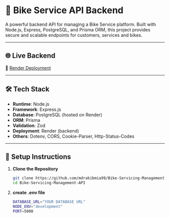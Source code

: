 # 🚀 Bike Service API Backend

A powerful backend API for managing a Bike Service platform. Built with Node.js, Express, PostgreSQL, and Prisma ORM, this project provides secure and scalable endpoints for customers, services and bikes.

---

## 🌐 Live Backend
🔗 [Render Deployment]()  

---

## 🛠️ Tech Stack

- **Runtime**: Node.js
- **Framework**: Express.js
- **Database**: PostgreSQL (hosted on Render)
- **ORM**: Prisma
- **Validation**: Zod
- **Deployment**: Render (backend)
- **Others**: Dotenv, CORS, Cookie-Parser, Http-Status-Codes

---

## 🔧 Setup Instructions

1. **Clone the Repository**
   ```bash
   git clone https://github.com/mdrakibmia99/Bike-Servicing-Management-API.git
   cd Bike-Servicing-Management-API
   ```

2. **create .env file**
   ```bash
   DATABASE_URL="YOUR DATABASE URL"
   NODE_ENV="development"
   PORT=5000
   ```



